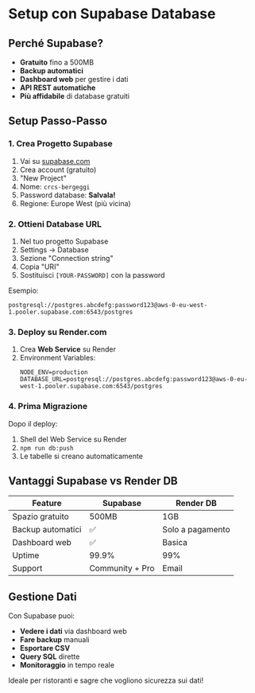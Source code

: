 # Setup con Supabase Database

## Perché Supabase?
- **Gratuito** fino a 500MB
- **Backup automatici**
- **Dashboard web** per gestire i dati
- **API REST automatiche**
- **Più affidabile** di database gratuiti

## Setup Passo-Passo

### 1. Crea Progetto Supabase
1. Vai su [supabase.com](https://supabase.com)
2. Crea account (gratuito)
3. "New Project"
4. Nome: `crcs-bergeggi`
5. Password database: **Salvala!**
6. Regione: Europe West (più vicina)

### 2. Ottieni Database URL
1. Nel tuo progetto Supabase
2. Settings → Database
3. Sezione "Connection string"
4. Copia "URI" 
5. Sostituisci `[YOUR-PASSWORD]` con la password

Esempio:
```
postgresql://postgres.abcdefg:password123@aws-0-eu-west-1.pooler.supabase.com:6543/postgres
```

### 3. Deploy su Render.com
1. Crea **Web Service** su Render
2. Environment Variables:
   ```
   NODE_ENV=production
   DATABASE_URL=postgresql://postgres.abcdefg:password123@aws-0-eu-west-1.pooler.supabase.com:6543/postgres
   ```

### 4. Prima Migrazione
Dopo il deploy:
1. Shell del Web Service su Render
2. `npm run db:push`
3. Le tabelle si creano automaticamente

## Vantaggi Supabase vs Render DB

| Feature | Supabase | Render DB |
|---------|----------|-----------|
| Spazio gratuito | 500MB | 1GB |
| Backup automatici | ✅ | Solo a pagamento |
| Dashboard web | ✅ | Basica |
| Uptime | 99.9% | 99% |
| Support | Community + Pro | Email |

## Gestione Dati

Con Supabase puoi:
- **Vedere i dati** via dashboard web
- **Fare backup** manuali
- **Esportare CSV** 
- **Query SQL** dirette
- **Monitoraggio** in tempo reale

Ideale per ristoranti e sagre che vogliono sicurezza sui dati!